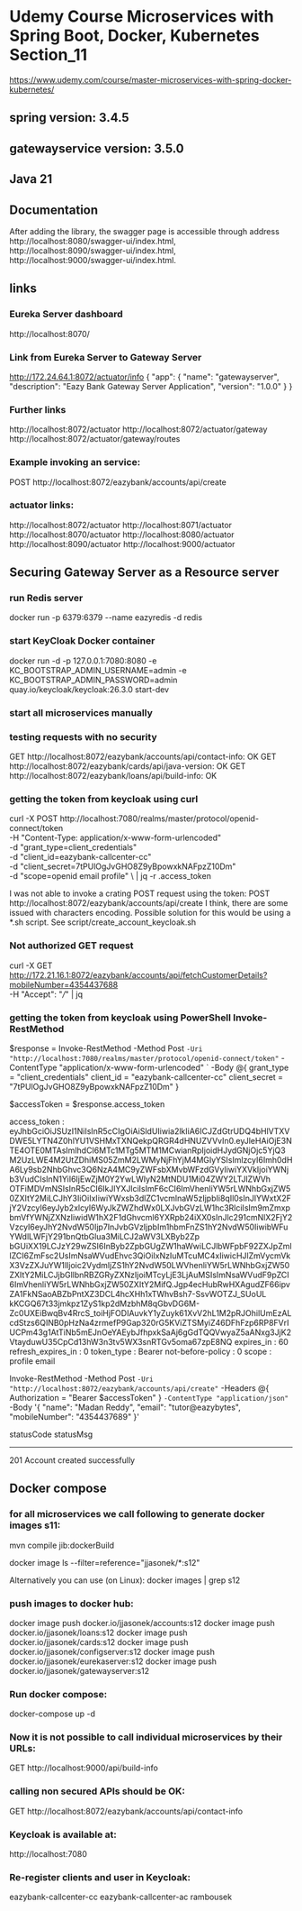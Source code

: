 # Udemy Course Microservices with Spring Boot, Docker, Kubernetes Section_11
https://www.udemy.com/course/master-microservices-with-spring-docker-kubernetes/
## spring version: 3.4.5
## gatewayservice version: 3.5.0
## Java 21


## Documentation
After adding the library, the swagger page is accessible through address 
http://localhost:8080/swagger-ui/index.html,
http://localhost:8090/swagger-ui/index.html,
http://localhost:9000/swagger-ui/index.html.

## links

### Eureka Server dashboard
http://localhost:8070/

### Link from Eureka Server to Gateway Server
http://172.24.64.1:8072/actuator/info
{
    "app": {
        "name": "gatewayserver",
        "description": "Eazy Bank Gateway Server Application",
        "version": "1.0.0"
    }
}

### Further links
http://localhost:8072/actuator
http://localhost:8072/actuator/gateway
http://localhost:8072/actuator/gateway/routes

### Example invoking an service:
POST http://localhost:8072/eazybank/accounts/api/create


### actuator links:
http://localhost:8072/actuator
http://localhost:8071/actuator
http://localhost:8070/actuator
http://localhost:8080/actuator
http://localhost:8090/actuator
http://localhost:9000/actuator


## Securing Gateway Server as a Resource server

### run Redis server
docker run -p 6379:6379 --name eazyredis -d redis
### start KeyCloak Docker container
docker run -d -p 127.0.0.1:7080:8080 -e KC_BOOTSTRAP_ADMIN_USERNAME=admin -e KC_BOOTSTRAP_ADMIN_PASSWORD=admin quay.io/keycloak/keycloak:26.3.0 start-dev

### start all microservices manually

### testing requests with no security
GET http://localhost:8072/eazybank/accounts/api/contact-info: OK
GET http://localhost:8072/eazybank/cards/api/java-version: OK
GET http://localhost:8072/eazybank/loans/api/build-info: OK


### getting the token from keycloak using curl
curl -X POST http://localhost:7080/realms/master/protocol/openid-connect/token \
-H "Content-Type: application/x-www-form-urlencoded" \
-d "grant_type=client_credentials" \
-d "client_id=eazybank-callcenter-cc" \
-d "client_secret=7tPUlOgJvGHO8Z9yBpowxkNAFpzZ10Dm" \
-d "scope=openid email profile" \ | jq -r .access_token

I was not able to invoke a crating POST request using the token:
POST http://localhost:8072/eazybank/accounts/api/create
I think, there are some issued with characters encoding.
Possible solution for this would be using a *.sh script.
See script/create_account_keycloak.sh

### Not authorized GET request
curl -X GET http://172.21.16.1:8072/eazybank/accounts/api/fetchCustomerDetails?mobileNumber=4354437688 \
-H "Accept": "*/*" | jq


### getting the token from keycloak using PowerShell Invoke-RestMethod
$response = Invoke-RestMethod -Method Post `
-Uri "http://localhost:7080/realms/master/protocol/openid-connect/token" `
-ContentType "application/x-www-form-urlencoded" `
-Body @{
grant_type    = "client_credentials"
client_id     = "eazybank-callcenter-cc"
client_secret = "7tPUlOgJvGHO8Z9yBpowxkNAFpzZ10Dm"
}

$accessToken = $response.access_token


access_token       : eyJhbGciOiJSUzI1NiIsInR5cCIgOiAiSldUIiwia2lkIiA6ICJZdGtrUDQ4bHlVTXVDWE5LYTN4Z0hlYU1VSHMxTXNQekpQRGR4dHNUZVVvIn0.eyJleHAiOjE3NTE4OTE0MTAsImlhdCI6MTc1MTg5MTM1MCwianRpIjoidHJydGNjOjc5YjQ3M2UzLWE4M2UtZDhiMS05ZmM2LWMyNjFhYjM4MGIyYSIsImlzcyI6Imh0dHA6Ly9sb2NhbGhvc3Q6NzA4MC9yZWFsbXMvbWFzdGVyIiwiYXVkIjoiYWNjb3VudCIsInN1YiI6IjEwZjM0Y2YwLWIyN2MtNDU1Mi04ZWY2LTJlZWVh
OTFiMDVmNSIsInR5cCI6IkJlYXJlciIsImF6cCI6ImVhenliYW5rLWNhbGxjZW50ZXItY2MiLCJhY3IiOiIxIiwiYWxsb3dlZC1vcmlnaW5zIjpbIi8qIl0sInJlYWxtX2FjY2VzcyI6eyJyb2xlcyI6WyJkZWZhdWx0LXJvbGVzLW1hc3RlciIsIm9mZmxpbmVfYWNjZXNzIiwidW1hX2F1dGhvcml6YXRpb24iXX0sInJlc291cmNlX2FjY2VzcyI6eyJhY2NvdW50Ijp7InJvbGVzIjpbIm1hbmFnZS1hY2NvdW50IiwibWFuYWdlLWFjY291bnQtbGlua3MiLCJ2aWV3LXByb2Zp
bGUiXX19LCJzY29wZSI6InByb2ZpbGUgZW1haWwiLCJlbWFpbF92ZXJpZmllZCI6ZmFsc2UsImNsaWVudEhvc3QiOiIxNzIuMTcuMC4xIiwicHJlZmVycmVkX3VzZXJuYW1lIjoic2VydmljZS1hY2NvdW50LWVhenliYW5rLWNhbGxjZW50ZXItY2MiLCJjbGllbnRBZGRyZXNzIjoiMTcyLjE3LjAuMSIsImNsaWVudF9pZCI6ImVhenliYW5rLWNhbGxjZW50ZXItY2MifQ.Jgp4ecHubRwHXAgudZF66ipvZA1FkNSaoABZbPntXZ3DCL4hcXHh1xTWhvBsh7-SsvWOTZJ_SUoUL
kKCGQ67t33jmkpz1ZyS1kp2dMzbhM8qGbvDG6M-Zc0UXEiBwqBv4RrcS_toiHjFODIAuvkY1yZuyk61XvV2hL1M2pRJOhilUmEzALcdStzs6QINB0pHzNa4zrmefP9Gap320rG5KViZTSMyiZ46DFhFzp6RP8FVrIUCPm43g1AtTiNb5mEJnOeYAEybJfhpxkSaAj6gGdTQQVwyaZ5aANxg3JjK2VtayduwU35CpCd13hW3n3tv5WX3snRTGv5oma67zpE8NQ
expires_in         : 60
refresh_expires_in : 0
token_type         : Bearer
not-before-policy  : 0
scope              : profile email


Invoke-RestMethod -Method Post `
-Uri "http://localhost:8072/eazybank/accounts/api/create" `
-Headers @{ Authorization = "Bearer $accessToken" } `
-ContentType "application/json" `
-Body '{
"name": "Madan Reddy",
"email": "tutor@eazybytes",
"mobileNumber": "4354437689"
}'

statusCode statusMsg
---------- ---------
201        Account created successfully


## Docker compose

### for all microservices we call following to generate docker images s11:
mvn compile jib:dockerBuild

docker image ls --filter=reference="jjasonek/*:s12"

Alternatively you can use (on Linux):
docker images | grep s12

### push images to docker hub:
docker image push docker.io/jjasonek/accounts:s12
docker image push docker.io/jjasonek/loans:s12
docker image push docker.io/jjasonek/cards:s12
docker image push docker.io/jjasonek/configserver:s12
docker image push docker.io/jjasonek/eurekaserver:s12
docker image push docker.io/jjasonek/gatewayserver:s12

### Run docker compose:
docker-compose up -d

### Now it is not possible to call individual microservices by their URLs:
GET http://localhost:9000/api/build-info

### calling non secured APIs should be OK:
GET http://localhost:8072/eazybank/accounts/api/contact-info

### Keycloak is available at:
http://localhost:7080

### Re-register clients and user in Keycloak:
eazybank-callcenter-cc
eazybank-callcenter-ac
rambousek
